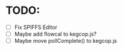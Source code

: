 # TODO:

- [ ] Fix SPIFFS Editor
- [ ] Maybe add flowcal to kegcop.js?
- [ ] Maybe move pollComplete() to kegcop.js
